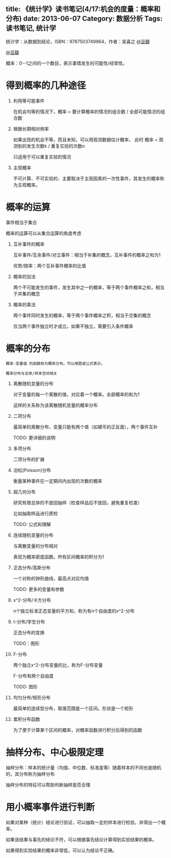 title: 《统计学》读书笔记(4/17:机会的度量：概率和分布)
date: 2013-06-07
Category: 数据分析
Tags: 读书笔记, 统计学
---

 统计学：从数据到结论，ISBN：9787503749964，作者：吴喜之 @[豆瓣](http://book.douban.com/subject/2193810/)


@[豆瓣](http://book.douban.com/subject/2193810/)

概率：0--1之间的一个数目，表示事情发生的可能性/经常性。


# 得到概率的几种途径

1. 利用等可能事件

   在机会均等的情况下，概率 = 要计算概率的情况的组合数 / 全部可能情况的组合数

2. 根据长期相对频率

   如果出现的机会不等，而且未知，可以用观测数据估计概率， 此时 概率 = 观测到的发生次数k / 重复实验的次数n

   只适用于可以重复实验的情况

3. 主观概率

   不可计算、不可实验的、主要取决于主观因素的一次性事件，其发生的概率称为主观概率。


# 概率的运算

事件相当于集合

概率的运算可以从集合运算的角度考虑

1. 互补事件的概率

   互补事件/互余事件/对立事件：相当于补集的概念。互补事件的概率之和为1

   优势/赔率：两个互补事件概率的比值

2. 概率的加法

   两个不可能发生的事件，发生其中之一的概率，等于两个事件概率之和，相当于并集的概念

3. 概率的乘法

	两个事件同时发生的概率，等于两个事件概率之积，相当于交集的概念

	仅当两个事件独立时才成立。如果不独立，需要引入条件概率

# 概率的分布

	概率-变量值 的函数称为概率分布。可以用图或公式表示。

	概率分布与总体/样本空间相关

1. 离散随机变量的分布

   对于变量的每一个离散的值，对应着一个概率。全部概率的和为1

   这样的关系称为该离散随机变量的概率分布

2. 二项分布

   最简单的离散分布，变量只能有两个值（如硬币的正反面），两个事件互补

   TODO: 更详细的说明

3. 多项分布

   二项分布的扩展

4. 泊松(Poisson)分布

   衡量某种事件在一定期间内出现的次数的概率

5. 超几何分布

   研究有限总体的不放回抽样（检查样品后不放回，避免重复检查）

   比如抽取样品进行质检

   TODO: 公式和理解

6. 连续随机变量的分布

   与离散变量的分布相对

   表现为概率密度函数。所有区间概率的积分为1

7. 正态分布/高斯分布

   一个对称的钟形曲线，最高点对应均值

   TODO: 更多的变量和参数

8. x^2-分布/卡方分布

   n个独立标准正态变量的平方和，称为有n个自由度的x^2-分布

9. t-分布/学生分布

   正态分布的变换

   TODO：图形

10. F-分布

    两个独立x^2-分布变量的比，称为F-分布变量

    F-分布有两个自由度

    TODO: 图形


11. 均匀分布/矩形分布

    最简单的连续型分布，取值范围是一个区间。形状是一个矩形


12. 累积分布函数

    为了便于计算某个区间的概率，对概率函数进行积分后得到的函数




# 抽样分布、中心极限定理

  抽样分布：样本的统计量（均值、中位数、标准差等）随着样本的不同也是随机的，其分布称为抽样分布

  抽样分布的特征可以帮助判断抽样是否合理



# 用小概率事件进行判断

  如果对某种（统计）结论进行验证，可以抽取一定的样本进行检验，并得出一个概率。

  如果该结果与事先的结论不符，可以根据事先结论计算得到实验结果的概率。

  如果得到实验结果的概率非常低，可以认为结论不正确。


